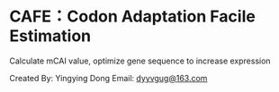 # CAFE：Codon Adaptation Facile Estimation
Calculate mCAI value, optimize gene sequence to increase expression


 Created By: Yingying Dong
 Email: dyyvgug@163.com









